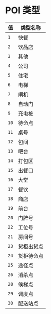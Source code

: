 # POI 类型

| 值   | 类型名称 |
| ---- | -------- |
| `1` | 快餐 |
| `2` | 饮品店 |
| `3` | 其他 |
| `4` | 公司 |
| `5` | 住宅 |
| `6` | 电梯 |
| `7` | 闸机 |
| `8` | 自动门 |
| `9` | 充电桩 |
| `10` | 待命点 |
| `11` | 桌号 |
| `12` | 包间 |
| `13` | 吧台 |
| `14` | 打包区 |
| `15` | 出餐口 |
| `16` | 大堂 |
| `17` | 餐饮 |
| `18` | 商店 |
| `19` | 前台 |
| `20` | 门牌号 |
| `22` | 工位号 |
| `21` | 房间号 |
| `23` | 货柜出货点 |
| `24` | 货柜待命点 |
| `25` | 途径点 |
| `26` | 消杀点 |
| `28` | 候梯点 |
| `29` | 调度点 |
| `30` | 配送站点 |